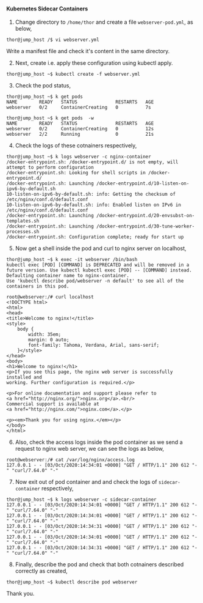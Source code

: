 #### Kubernetes Sidecar Containers

1. Change directory to `/home/thor` and create a file `webserver-pod.yml`, as below,

```
thor@jump_host /$ vi webserver.yml
```

Write a manifest file and check it's content in the same directory.

2. Next, create i.e. apply these configuration using kubectl apply.

```
thor@jump_host ~$ kubectl create -f webserver.yml
```

3. Check the pod status,

```
thor@jump_host ~$ k get pods 
NAME        READY   STATUS              RESTARTS   AGE
webserver   0/2     ContainerCreating   0          7s
```

```
thor@jump_host ~$ k get pods  -w
NAME        READY   STATUS              RESTARTS   AGE
webserver   0/2     ContainerCreating   0          12s
webserver   2/2     Running             0          21s
```

4. Check the logs of these cotnainers respectively,

```
thor@jump_host ~$ k logs webserver -c nginx-container
/docker-entrypoint.sh: /docker-entrypoint.d/ is not empty, will attempt to perform configuration
/docker-entrypoint.sh: Looking for shell scripts in /docker-entrypoint.d/
/docker-entrypoint.sh: Launching /docker-entrypoint.d/10-listen-on-ipv6-by-default.sh
10-listen-on-ipv6-by-default.sh: info: Getting the checksum of /etc/nginx/conf.d/default.conf
10-listen-on-ipv6-by-default.sh: info: Enabled listen on IPv6 in /etc/nginx/conf.d/default.conf
/docker-entrypoint.sh: Launching /docker-entrypoint.d/20-envsubst-on-templates.sh
/docker-entrypoint.sh: Launching /docker-entrypoint.d/30-tune-worker-processes.sh
/docker-entrypoint.sh: Configuration complete; ready for start up
```

5. Now get a shell inside the pod and curl to nginx server on localhost,

```
thor@jump_host ~$ k exec -it webserver /bin/bash
kubectl exec [POD] [COMMAND] is DEPRECATED and will be removed in a future version. Use kubectl kubectl exec [POD] -- [COMMAND] instead.
Defaulting container name to nginx-container.
Use 'kubectl describe pod/webserver -n default' to see all of the containers in this pod.

root@webserver:/# curl localhost
<!DOCTYPE html>
<html>
<head>
<title>Welcome to nginx!</title>
<style>
    body {
        width: 35em;
        margin: 0 auto;
        font-family: Tahoma, Verdana, Arial, sans-serif;
    }</style>
</head>
<body>
<h1>Welcome to nginx!</h1>
<p>If you see this page, the nginx web server is successfully installed and
working. Further configuration is required.</p>

<p>For online documentation and support please refer to
<a href="http://nginx.org/">nginx.org</a>.<br/>
Commercial support is available at
<a href="http://nginx.com/">nginx.com</a>.</p>

<p><em>Thank you for using nginx.</em></p>
</body>
</html>
```

6. Also, check the access logs inside the pod container as we send a request to nginx web server, we can see the logs as below,

```
root@webserver:/# cat /var/log/nginx/access.log
127.0.0.1 - - [03/Oct/2020:14:34:01 +0000] "GET / HTTP/1.1" 200 612 "-" "curl/7.64.0" "-"
```

7. Now exit out of pod container and and check the logs of `sidecar-container` respectively,

```
thor@jump_host ~$ k logs webserver -c sidecar-container
127.0.0.1 - - [03/Oct/2020:14:34:01 +0000] "GET / HTTP/1.1" 200 612 "-" "curl/7.64.0" "-"
127.0.0.1 - - [03/Oct/2020:14:34:01 +0000] "GET / HTTP/1.1" 200 612 "-" "curl/7.64.0" "-"
127.0.0.1 - - [03/Oct/2020:14:34:31 +0000] "GET / HTTP/1.1" 200 612 "-" "curl/7.64.0" "-"
127.0.0.1 - - [03/Oct/2020:14:34:01 +0000] "GET / HTTP/1.1" 200 612 "-" "curl/7.64.0" "-"
127.0.0.1 - - [03/Oct/2020:14:34:31 +0000] "GET / HTTP/1.1" 200 612 "-" "curl/7.64.0" "-"
```

8. Finally, describe the pod and check that both cotnainers described correctly as created,

```
thor@jump_host ~$ kubectl describe pod webserver
```


Thank you.
